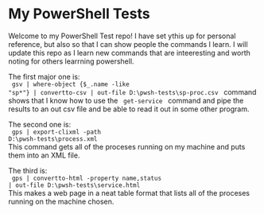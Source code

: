 <h1> My PowerShell Tests </h1> 

Welcome to my PowerShell Test repo! I have set ythis up for personal reference, but also so that I can show people the commands I learn. I will update this repo as I learn new commands that are inteeresting and worth noting for others learrning powershell.

The first major one is: <br>
<code> gsv | where-object {$_.name -like "sp*"} | convertto-csv | out-file D:\pwsh-tests\sp-proc.csv </code> command shows that I know how to use the <code> get-service </code> command and pipe the results to an out csv file and be able to read it out in some other program.


The second one is: <br>
<code> gps | export-clixml -path D:\pwsh-tests\process.xml </code> <br>
This command gets all of the proceses running on my machine and puts them into an XML file. 

The third is: <br>
<code> gps | convertto-html -property name,status | out-file D:\pwsh-tests\service.html </code> <br>
This makes a web page in a neat table format that lists all of the proceses running on the machine chosen.
